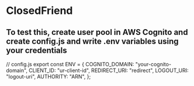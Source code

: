 # ClosedFriend

## To test this, create user pool in AWS Cognito and create config.js and write .env variables using your credentials

// config.js
export const ENV = {
    COGNITO_DOMAIN: "your-cognito-domain",
    CLIENT_ID: "ur-client-id",
    REDIRECT_URI: "redirect",
    LOGOUT_URI: "logout-uri",
    AUTHORITY: "ARN",
};

